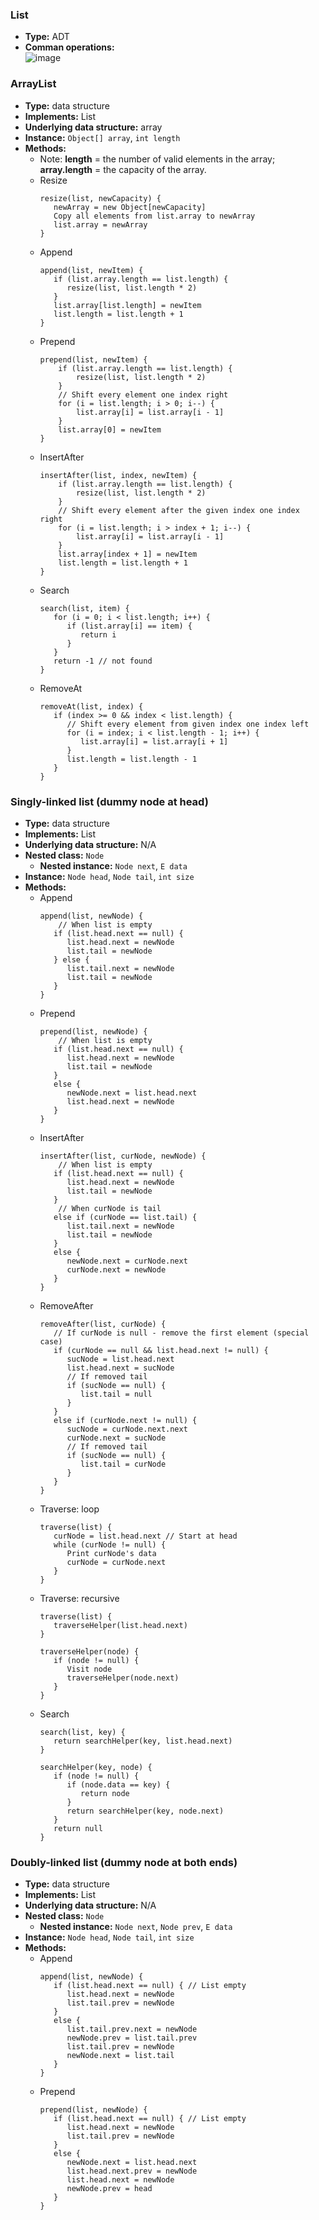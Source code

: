 ### List
- **Type:** ADT
- **Comman operations:**  
![image](images/List1.png)

### ArrayList
- **Type:** data structure
- **Implements:** List
- **Underlying data structure:** array
- **Instance:** `Object[] array`, `int length`
- **Methods:**
  - Note: **length** = the number of valid elements in the array; **array.length** = the capacity of the array.
  - Resize
    ```
    resize(list, newCapacity) {
       newArray = new Object[newCapacity]
       Copy all elements from list.array to newArray
       list.array = newArray
    }
    ```
  - Append
    ```
    append(list, newItem) {
       if (list.array.length == list.length) {
          resize(list, list.length * 2)
       }
       list.array[list.length] = newItem
       list.length = list.length + 1
    }
    ```
  - Prepend
    ```
    prepend(list, newItem) {
        if (list.array.length == list.length) {
            resize(list, list.length * 2)
        }
        // Shift every element one index right
        for (i = list.length; i > 0; i--) {
            list.array[i] = list.array[i - 1]
        }
        list.array[0] = newItem
    }
    ```
  - InsertAfter
    ```
    insertAfter(list, index, newItem) {
        if (list.array.length == list.length) {
            resize(list, list.length * 2)
        }
        // Shift every element after the given index one index right
        for (i = list.length; i > index + 1; i--) {
            list.array[i] = list.array[i - 1]
        }
        list.array[index + 1] = newItem
        list.length = list.length + 1
    }
    ```
  - Search
    ```
    search(list, item) {
       for (i = 0; i < list.length; i++) {
          if (list.array[i] == item) {
             return i
          }
       }
       return -1 // not found
    }
    ```
  - RemoveAt
    ```
    removeAt(list, index) {
       if (index >= 0 && index < list.length) {
          // Shift every element from given index one index left
          for (i = index; i < list.length - 1; i++) {
             list.array[i] = list.array[i + 1]
          }
          list.length = list.length - 1
       }
    }
    ```

### Singly-linked list (dummy node at head)
- **Type:** data structure
- **Implements:** List
- **Underlying data structure:** N/A
- **Nested class:** `Node`
  - **Nested instance:** `Node next`, `E data`
- **Instance:** `Node head`, `Node tail`, `int size`
- **Methods:**
    - Append
      ```
      append(list, newNode) {
          // When list is empty
         if (list.head.next == null) {
            list.head.next = newNode
            list.tail = newNode
         } else {
            list.tail.next = newNode
            list.tail = newNode
         }
      }
      ```
    - Prepend
      ```
      prepend(list, newNode) {
          // When list is empty
         if (list.head.next == null) {
            list.head.next = newNode
            list.tail = newNode
         }
         else {
            newNode.next = list.head.next
            list.head.next = newNode
         }
      }
      ```
    - InsertAfter
      ```
      insertAfter(list, curNode, newNode) {
          // When list is empty
         if (list.head.next == null) { 
            list.head.next = newNode
            list.tail = newNode
         }
          // When curNode is tail
         else if (curNode == list.tail) { 
            list.tail.next = newNode
            list.tail = newNode
         }
         else {
            newNode.next = curNode.next
            curNode.next = newNode
         }
      }
      ```
    - RemoveAfter
      ```
      removeAfter(list, curNode) {
         // If curNode is null - remove the first element (special case)
         if (curNode == null && list.head.next != null) {
            sucNode = list.head.next
            list.head.next = sucNode
            // If removed tail
            if (sucNode == null) {
               list.tail = null
            }
         }
         else if (curNode.next != null) {
            sucNode = curNode.next.next
            curNode.next = sucNode
            // If removed tail
            if (sucNode == null) { 
               list.tail = curNode
            }
         }
      }
      ```
    - Traverse: loop
      ```
      traverse(list) {
         curNode = list.head.next // Start at head
         while (curNode != null) { 
            Print curNode's data
            curNode = curNode.next
         }
      }
      ```
    - Traverse: recursive
      ```
      traverse(list) {
         traverseHelper(list.head.next)
      }
      
      traverseHelper(node) {
         if (node != null) {
            Visit node
            traverseHelper(node.next)
         }
      }
      ```
    - Search
      ```
      search(list, key) {
         return searchHelper(key, list.head.next)
      }
      
      searchHelper(key, node) {
         if (node != null) {
            if (node.data == key) {
               return node
            }
            return searchHelper(key, node.next)
         }
         return null
      }
      ```

### Doubly-linked list (dummy node at both ends)
- **Type:** data structure
- **Implements:** List
- **Underlying data structure:** N/A
- **Nested class:** `Node`
  - **Nested instance:** `Node next`, `Node prev`, `E data`
- **Instance:** `Node head`, `Node tail`, `int size`
- **Methods:**
  - Append
    ```
    append(list, newNode) {
       if (list.head.next == null) { // List empty
          list.head.next = newNode
          list.tail.prev = newNode
       }
       else {
          list.tail.prev.next = newNode
          newNode.prev = list.tail.prev
          list.tail.prev = newNode
          newNode.next = list.tail
       }
    }
    ```
  - Prepend
    ```
    prepend(list, newNode) {
       if (list.head.next == null) { // List empty
          list.head.next = newNode
          list.tail.prev = newNode
       }
       else {
          newNode.next = list.head.next
          list.head.next.prev = newNode
          list.head.next = newNode
          newNode.prev = head
       }
    }
    ```
